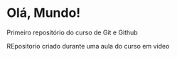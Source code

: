 # Olá, Mundo!
 Primeiro repositório do curso de Git e Github

 REpositorio criado durante uma aula do curso em vídeo
